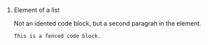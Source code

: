 1.  Element of a list

    Not an idented code block, but a second paragrah
    in the element.

    ~~~
    This is a fenced code block.
    ~~~